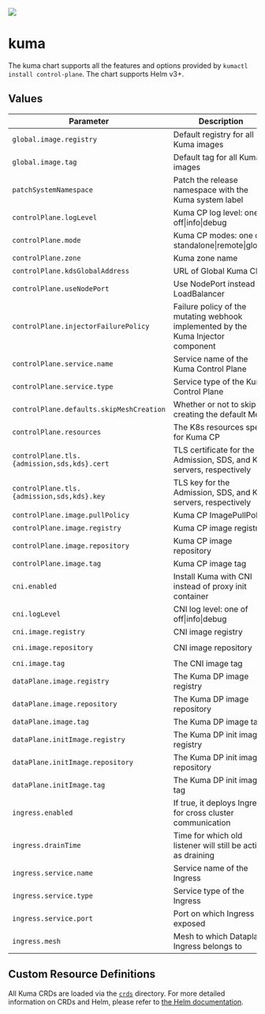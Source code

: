 [![][kuma-logo]][kuma-url]

# kuma

The kuma chart supports all the features and options provided by `kumactl install control-plane`.
The chart supports Helm v3+.

## Values

| Parameter                                   | Description                                                                       | Default                              |
|---------------------------------------------|-----------------------------------------------------------------------------------|--------------------------------------|
| `global.image.registry`                     | Default registry for all Kuma images                                              | `kong-docker-kuma-docker.bintray.io` |
| `global.image.tag`                          | Default tag for all Kuma images                                                   | nil, defaults to Chart.AppVersion    |
| `patchSystemNamespace`                      | Patch the release namespace with the Kuma system label                            | `true`                               |
| `controlPlane.logLevel`                     | Kuma CP log level: one of off\|info\|debug                                        | `info`                               |
| `controlPlane.mode`                         | Kuma CP modes: one of standalone\|remote\|global                                  | `standalone`                         |
| `controlPlane.zone`                         | Kuma zone name                                                                    | nil                                  |
| `controlPlane.kdsGlobalAddress`             | URL of Global Kuma CP                                                             |                                      |
| `controlPlane.useNodePort`                  | Use NodePort instead of LoadBalancer                                              | `false`                              |
| `controlPlane.injectorFailurePolicy`        | Failure policy of the mutating webhook implemented by the Kuma Injector component | `Ignore`                             |
| `controlPlane.service.name`                 | Service name of the Kuma Control Plane                                            | nil                                  |
| `controlPlane.service.type`                 | Service type of the Kuma Control Plane                                            | ClusterIP                            |
| `controlPlane.defaults.skipMeshCreation`    | Whether or not to skip creating the default Mesh                                  | `true`                               |
| `controlPlane.resources`                    | The K8s resources spec for Kuma CP                                                | nil, differs based on mode           |
| `controlPlane.tls.{admission,sds,kds}.cert` | TLS certificate for the Admission, SDS, and KDS servers, respectively             | nil, generated and self-signed       |
| `controlPlane.tls.{admission,sds,kds}.key`  | TLS key for the Admission, SDS, and KDS servers, respectively                     | nil, generated and self-signed       |
| `controlPlane.image.pullPolicy`              | Kuma CP ImagePullPolicy                                                          | `IfNotPresent`                       |
| `controlPlane.image.registry`               | Kuma CP image registry                                                            | nil, uses global                     |
| `controlPlane.image.repository`             | Kuma CP image repository                                                          | `kuma-cp`                            |
| `controlPlane.image.tag`                    | Kuma CP image tag                                                                 | nil, uses global                     |
| `cni.enabled`                               | Install Kuma with CNI instead of proxy init container                             | `false`                              |
| `cni.logLevel`                              | CNI log level: one of off\|info\|debug                                            | `info`                               |
| `cni.image.registry`                        | CNI image registry                                                                | `docker.io`                          |
| `cni.image.repository`                      | CNI image repository                                                              | `lobkovilya/install-cni`             |
| `cni.image.tag`                             | The CNI image tag                                                                 | `0.0.1`                              |
| `dataPlane.image.registry`                  | The Kuma DP image registry                                                        | nil, uses global                     |
| `dataPlane.image.repository`                | The Kuma DP image repository                                                      | `kuma-cp`                            |
| `dataPlane.image.tag`                       | The Kuma DP image tag                                                             | nil, uses global                     |
| `dataPlane.initImage.registry`              | The Kuma DP init image registry                                                   | nil, uses global                     |
| `dataPlane.initImage.repository`            | The Kuma DP init image repository                                                 | `kuma-init`                          |
| `dataPlane.initImage.tag`                   | The Kuma DP init image tag                                                        | nil, uses global                     |
| `ingress.enabled`                           | If true, it deploys Ingress for cross cluster communication                       | false                                |
| `ingress.drainTime`                         | Time for which old listener will still be active as draining                      | 30s                                  |
| `ingress.service.name`                      | Service name of the Ingress                                                       | nil                                  |
| `ingress.service.type`                      | Service type of the Ingress                                                       | LoadBalancer                         |
| `ingress.service.port`                      | Port on which Ingress is exposed                                                  | 10001                                |
| `ingress.mesh`                              | Mesh to which Dataplane Ingress belongs to                                        | default                              |

## Custom Resource Definitions

All Kuma CRDs are loaded via the [`crds`](crds) directory. For more detailed information on CRDs and Helm,
please refer to [the Helm documentation][helm-crd].


[kuma-url]: https://kuma.io/
[kuma-logo]: https://kuma-public-assets.s3.amazonaws.com/kuma-logo-v2.png
[helm-crd]: https://helm.sh/docs/chart_best_practices/custom_resource_definitions/
